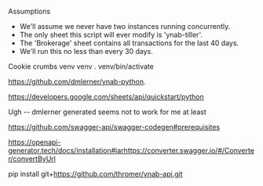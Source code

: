 Assumptions

- We'll assume we never have two instances running concurrently.
- The only sheet this script will ever modify is 'ynab-tiller'.
- The 'Brokerage' sheet contains all transactions for the last 40 days.
- We'll run this no less than every 30 days.

Cookie crumbs
venv venv
. venv/bin/activate

https://github.com/dmlerner/ynab-python.

https://developers.google.com/sheets/api/quickstart/python

Ugh -- dmlerner generated seems not to work for me at least

https://github.com/swagger-api/swagger-codegen#prerequisites

https://openapi-generator.tech/docs/installation#jarhttps://converter.swagger.io/#/Converter/convertByUrl

pip install git+https://github.com/thromer/ynab-api.git
